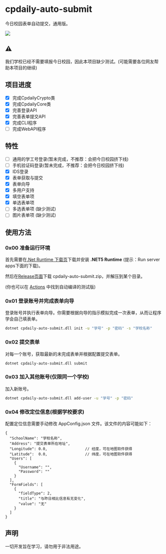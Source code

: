 # cpdaily-auto-submit
今日校园表单自动提交，通用版。

![](https://github.com/cyanray/cpdaily-auto-submit/workflows/build/badge.svg)

## ⚠
我们学校已经不需要填报今日校园，因此本项目缺少测试。(可能需要各位网友帮助本项目的继续)

## 项目进度
- [x] 完成CpdailyCrypto类
- [x] 完成CpdailyCore类
- [x] 完善登录API
- [x] 完善表单提交API
- [x] 完成CLI程序
- [ ] 完成WebAPI程序

## 特性
- [ ] 通用的学工号登录(暂未完成，不推荐：会把今日校园挤下线)
- [ ] 手机验证码登录(暂未完成，不推荐：会把今日校园挤下线)
- [x] IDS登录
- [x] 表单获取与提交
- [x] 表单向导
- [x] 多用户支持
- [x] 填空表单项
- [x] 单选表单项
- [ ] 多选表单项 (缺少测试)
- [ ] 图片表单项 (缺少测试)

## 使用方法

### 0x00 准备运行环境

首先需要在[.Net Runtime 下载页](https://dotnet.microsoft.com/download/dotnet/current/runtime)下载并安装 **.NET5 Runtime** (提示：Run server apps下面的下载)。

然后在[Release页面](https://github.com/cyanray/cpdaily-auto-submit/releases)下载 cpdaily-auto-submit.zip，并解压到某个目录。

(你也可以在 [Actions](https://github.com/cyanray/cpdaily-auto-submit/actions) 中找到自动编译的测试版)

### 0x01 登录账号并完成表单向导
登录账号并执行表单向导。你需要根据向导的指示模拟完成一次表单，从而让程序学会自己填表单。

```bash
dotnet cpdaily-auto-submit.dll init -u "学号" -p "密码" -s "学校名称"
```

### 0x02 提交表单
对每一个账号，获取最新的未完成表单并根据配置提交表单。

```bash
dotnet cpdaily-auto-submit.dll submit
```
### 0x03 加入其他账号(仅限同一个学校)
加入新账号。

```bash
dotnet cpdaily-auto-submit.dll add-user -u "学号" -p "密码"
```

### 0x04 修改定位信息(根据学校要求)
配置定位信息需要手动修改 AppConfig.json 文件。该文件的内容可能如下：
```json5
{
  "SchoolName": "学校名称",
  "Address": "提交表单所在地址",
  "Longitude": 0.0,                 // 经度，可在地图软件获得
  "Latitude":  0.0,                 // 纬度，可在地图软件获得
  "Users": [
    {
      "Username": "",  
      "Password": ""
    }
  ],
  "FormFields": [
    {
      "fieldType": 2,
      "title": "与昨日相比信息有无变化",
      "value": "无"
    }
  ]
}
```


## 声明
一切开发旨在学习，请勿用于非法用途。
